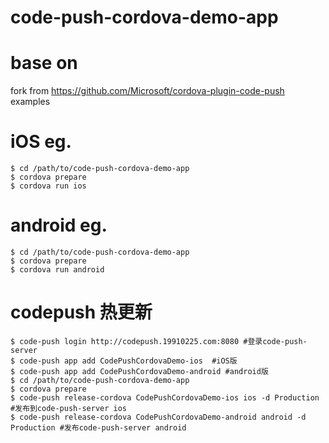 # code-push-cordova-demo-app

# base on

fork from https://github.com/Microsoft/cordova-plugin-code-push examples

# iOS eg.

```shell
$ cd /path/to/code-push-cordova-demo-app
$ cordova prepare
$ cordova run ios
```

# android eg.

```shell
$ cd /path/to/code-push-cordova-demo-app
$ cordova prepare
$ cordova run android
```

# codepush 热更新

```shell
$ code-push login http://codepush.19910225.com:8080 #登录code-push-server
$ code-push app add CodePushCordovaDemo-ios  #iOS版
$ code-push app add CodePushCordovaDemo-android #android版
$ cd /path/to/code-push-cordova-demo-app
$ cordova prepare
$ code-push release-cordova CodePushCordovaDemo-ios ios -d Production #发布到code-push-server ios
$ code-push release-cordova CodePushCordovaDemo-android android -d Production #发布code-push-server android
```
